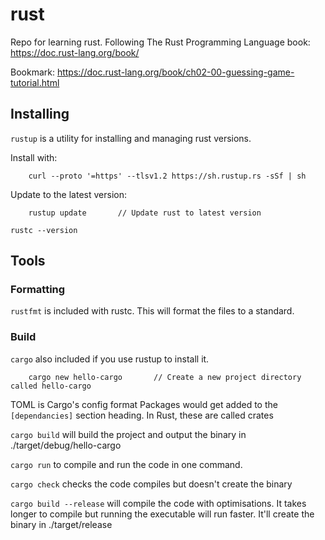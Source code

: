 # rust
Repo for learning rust. Following The Rust Programming Language book: https://doc.rust-lang.org/book/


Bookmark: https://doc.rust-lang.org/book/ch02-00-guessing-game-tutorial.html

## Installing

`rustup` is a utility for installing and managing rust versions.

Install with:

        curl --proto '=https' --tlsv1.2 https://sh.rustup.rs -sSf | sh

Update to the latest version:

        rustup update       // Update rust to latest version

`rustc --version`

## Tools

### Formatting
`rustfmt` is included with rustc. This will format the files to a standard.

### Build
`cargo` also included if you use rustup to install it. 

        cargo new hello-cargo       // Create a new project directory called hello-cargo

TOML is Cargo's config format
Packages would get added to the `[dependancies]` section heading. In Rust, these are called crates

`cargo build` will build the project and output the binary in ./target/debug/hello-cargo

`cargo run` to compile and run the code in one command.

`cargo check` checks the code compiles but doesn't create the binary

`cargo build --release` will compile the code with optimisations. It takes longer to compile but running the executable will run faster. It'll create the binary in ./target/release
